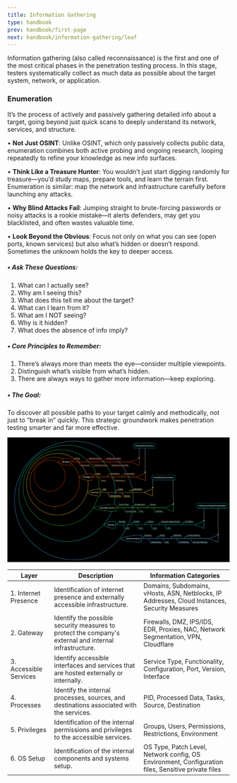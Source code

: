 ```yaml
---
title: Information Gathering
type: handbook
prev: handbook/first-page
next: handbook/information-gathering/leaf
---
```


Information gathering (also called reconnaissance) is the first and one of the most critical phases in the penetration testing process. 
In this stage, testers systematically collect as much data as possible about the target system, network, or application.

### Enumeration

It’s the process of actively and passively gathering detailed info about a target, going beyond just quick scans to deeply understand its network, services, and structure.

• **Not Just OSINT**: 
Unlike OSINT, which only passively collects public data, enumeration combines both active probing and ongoing research, looping repeatedly to refine your knowledge as new info 
surfaces.

• **Think Like a Treasure Hunter**:
You wouldn’t just start digging randomly for treasure—you’d study maps, prepare tools, and learn the terrain first. Enumeration is similar: map the network and infrastructure carefully 
before launching any attacks.

• **Why Blind Attacks Fail**:
Jumping straight to brute-forcing passwords or noisy attacks is a rookie mistake—it alerts defenders, may get you blacklisted, and often wastes valuable time.

• **Look Beyond the Obvious**:
Focus not only on what you can see (open ports, known services) but also what’s hidden or doesn’t respond. Sometimes the unknown holds the key to deeper access.

##### • Ask These Questions:

1. What can I actually see?
2. Why am I seeing this?
3. What does this tell me about the target?
4. What can I learn from it?
5. What am I NOT seeing?
6. Why is it hidden?
7. What does the absence of info imply?

##### • Core Principles to Remember:

1. There’s always more than meets the eye—consider multiple viewpoints.
2. Distinguish what’s visible from what’s hidden.
3. There are always ways to gather more information—keep exploring.

##### • The Goal:
To discover all possible paths to your target calmly and methodically, not just to “break in” quickly. This strategic groundwork makes penetration testing smarter and far more effective.

![Enumeration Map](enumeration-map.png)


| Layer              | Description                                                                                     | Information Categories                                                                                          |
|--------------------|-------------------------------------------------------------------------------------------------|------------------------------------------------------------------------------------------------------------------|
| 1. Internet Presence | Identification of internet presence and externally accessible infrastructure.                  | Domains, Subdomains, vHosts, ASN, Netblocks, IP Addresses, Cloud Instances, Security Measures                  |
| 2. Gateway           | Identify the possible security measures to protect the company's external and internal infrastructure. | Firewalls, DMZ, IPS/IDS, EDR, Proxies, NAC, Network Segmentation, VPN, Cloudflare                              |
| 3. Accessible Services | Identify accessible interfaces and services that are hosted externally or internally.          | Service Type, Functionality, Configuration, Port, Version, Interface                                            |
| 4. Processes         | Identify the internal processes, sources, and destinations associated with the services.       | PID, Processed Data, Tasks, Source, Destination                                                                 |
| 5. Privileges        | Identification of the internal permissions and privileges to the accessible services.          | Groups, Users, Permissions, Restrictions, Environment                                                           |
| 6. OS Setup          | Identification of the internal components and systems setup.                                   | OS Type, Patch Level, Network config, OS Environment, Configuration files, Sensitive private files             |
